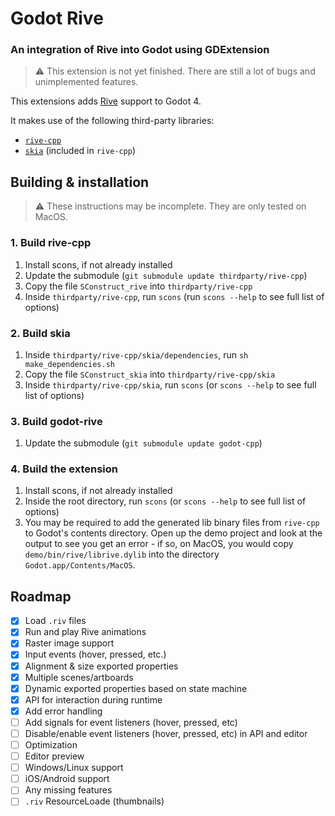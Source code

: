 # Godot Rive

### An integration of Rive into Godot using GDExtension

> :warning: This extension is not yet finished. There are still a lot of bugs and unimplemented features.

This extensions adds [Rive](https://rive.app) support to Godot 4.

It makes use of the following third-party libraries:
- [`rive-cpp`](https://github.com/rive-app/rive-cpp)
- [`skia`](https://github.com/google/skia) (included in `rive-cpp`)

## Building & installation

> :warning: These instructions may be incomplete. They are only tested on MacOS.

### 1. Build rive-cpp
1. Install scons, if not already installed
2. Update the submodule (`git submodule update thirdparty/rive-cpp`)
3. Copy the file `SConstruct_rive` into `thirdparty/rive-cpp`
4. Inside `thirdparty/rive-cpp`, run `scons` (run `scons --help` to see full list of options)

### 2. Build skia
1. Inside `thirdparty/rive-cpp/skia/dependencies`, run `sh make_dependencies.sh`
2. Copy the file `SConstruct_skia` into `thirdparty/rive-cpp/skia`
3. Inside `thirdparty/rive-cpp/skia`, run `scons` (or `scons --help` to see full list of options)

### 3. Build godot-rive
1. Update the submodule (`git submodule update godot-cpp`)

### 4. Build the extension
1. Install scons, if not already installed
2. Inside the root directory, run `scons` (or `scons --help` to see full list of options)
3. You may be required to add the generated lib binary files from `rive-cpp` to Godot's contents directory. Open up the demo project and look at the output to see you get an error - if so, on MacOS, you would copy `demo/bin/rive/librive.dylib` into the directory `Godot.app/Contents/MacOS`.

## Roadmap
- [x] Load `.riv` files
- [x] Run and play Rive animations
- [x] Raster image support
- [x] Input events (hover, pressed, etc.)
- [x] Alignment & size exported properties
- [x] Multiple scenes/artboards
- [x] Dynamic exported properties based on state machine
- [x] API for interaction during runtime
- [x] Add error handling
- [ ] Add signals for event listeners (hover, pressed, etc)
- [ ] Disable/enable event listeners (hover, pressed, etc) in API and editor
- [ ] Optimization
- [ ] Editor preview
- [ ] Windows/Linux support
- [ ] iOS/Android support
- [ ] Any missing features
- [ ] `.riv` ResourceLoade (thumbnails)
